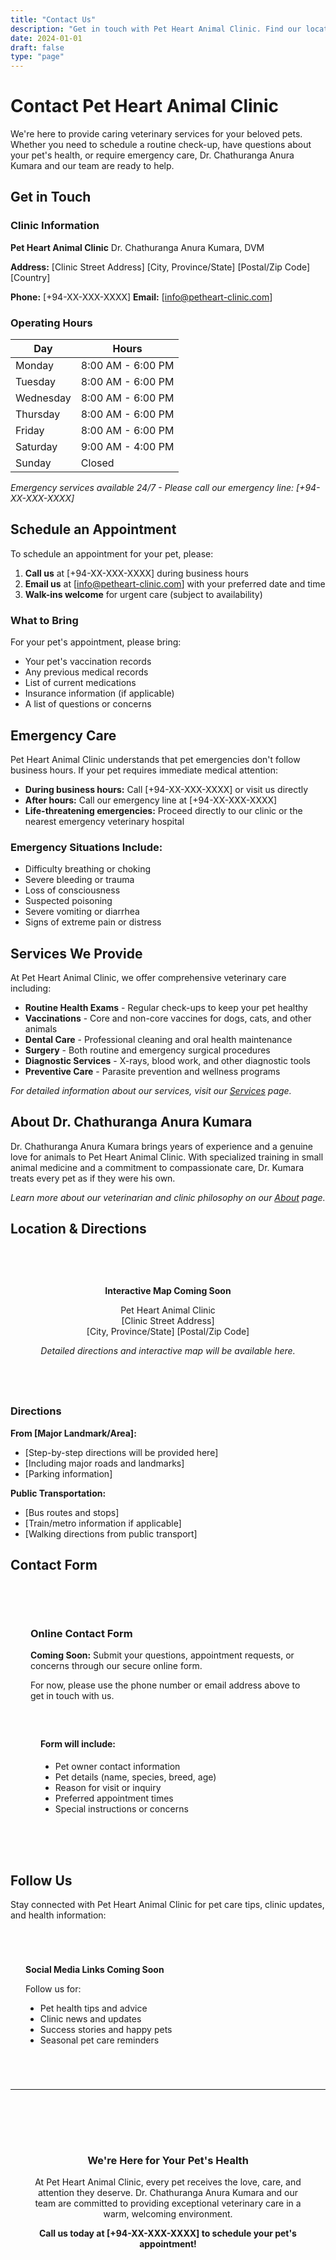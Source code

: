 ```yaml
---
title: "Contact Us"
description: "Get in touch with Pet Heart Animal Clinic. Find our location, phone number, operating hours, and how to schedule an appointment for your beloved pet."
date: 2024-01-01
draft: false
type: "page"
---
```


# Contact Pet Heart Animal Clinic

We're here to provide caring veterinary services for your beloved pets. Whether you need to schedule a routine check-up, have questions about your pet's health, or require emergency care, Dr. Chathuranga Anura Kumara and our team are ready to help.

## Get in Touch

### Clinic Information

**Pet Heart Animal Clinic**
Dr. Chathuranga Anura Kumara, DVM

**Address:**
[Clinic Street Address]
[City, Province/State]
[Postal/Zip Code]
[Country]

**Phone:** [+94-XX-XXX-XXXX]
**Email:** [info@petheart-clinic.com]

### Operating Hours

| Day | Hours |
|-----|-------|
| Monday | 8:00 AM - 6:00 PM |
| Tuesday | 8:00 AM - 6:00 PM |
| Wednesday | 8:00 AM - 6:00 PM |
| Thursday | 8:00 AM - 6:00 PM |
| Friday | 8:00 AM - 6:00 PM |
| Saturday | 9:00 AM - 4:00 PM |
| Sunday | Closed |

*Emergency services available 24/7 - Please call our emergency line: [+94-XX-XXX-XXXX]*

## Schedule an Appointment

To schedule an appointment for your pet, please:

1. **Call us** at [+94-XX-XXX-XXXX] during business hours
2. **Email us** at [info@petheart-clinic.com] with your preferred date and time
3. **Walk-ins welcome** for urgent care (subject to availability)

### What to Bring

For your pet's appointment, please bring:

- Your pet's vaccination records
- Any previous medical records
- List of current medications
- Insurance information (if applicable)
- A list of questions or concerns

## Emergency Care

Pet Heart Animal Clinic understands that pet emergencies don't follow business hours. If your pet requires immediate medical attention:

- **During business hours:** Call [+94-XX-XXX-XXXX] or visit us directly
- **After hours:** Call our emergency line at [+94-XX-XXX-XXXX]
- **Life-threatening emergencies:** Proceed directly to our clinic or the nearest emergency veterinary hospital

### Emergency Situations Include:

- Difficulty breathing or choking
- Severe bleeding or trauma
- Loss of consciousness
- Suspected poisoning
- Severe vomiting or diarrhea
- Signs of extreme pain or distress

## Services We Provide

At Pet Heart Animal Clinic, we offer comprehensive veterinary care including:

- **Routine Health Exams** - Regular check-ups to keep your pet healthy
- **Vaccinations** - Core and non-core vaccines for dogs, cats, and other animals
- **Dental Care** - Professional cleaning and oral health maintenance
- **Surgery** - Both routine and emergency surgical procedures
- **Diagnostic Services** - X-rays, blood work, and other diagnostic tools
- **Preventive Care** - Parasite prevention and wellness programs

*For detailed information about our services, visit our [Services](/services) page.*

## About Dr. Chathuranga Anura Kumara

Dr. Chathuranga Anura Kumara brings years of experience and a genuine love for animals to Pet Heart Animal Clinic. With specialized training in small animal medicine and a commitment to compassionate care, Dr. Kumara treats every pet as if they were his own.

*Learn more about our veterinarian and clinic philosophy on our [About](/about) page.*

## Location & Directions

<!-- Placeholder for future map integration -->
<div class="map-placeholder" style="background-color: var(--surface); border: 2px dashed var(--border); padding: 2rem; text-align: center; margin: 2rem 0; border-radius: 8px;">
  <p><strong>Interactive Map Coming Soon</strong></p>
  <p>Pet Heart Animal Clinic<br>
  [Clinic Street Address]<br>
  [City, Province/State] [Postal/Zip Code]</p>
  <p><em>Detailed directions and interactive map will be available here.</em></p>
</div>

### Directions

**From [Major Landmark/Area]:**
- [Step-by-step directions will be provided here]
- [Including major roads and landmarks]
- [Parking information]

**Public Transportation:**
- [Bus routes and stops]
- [Train/metro information if applicable]
- [Walking directions from public transport]

## Contact Form

<!-- Placeholder for future contact form integration -->
<div class="contact-form-placeholder" style="background-color: var(--surface); border: 2px dashed var(--border); padding: 2rem; margin: 2rem 0; border-radius: 8px;">
  <h3>Online Contact Form</h3>
  <p><strong>Coming Soon:</strong> Submit your questions, appointment requests, or concerns through our secure online form.</p>
  <p>For now, please use the phone number or email address above to get in touch with us.</p>

  <div style="margin-top: 1.5rem; padding: 1rem; background-color: var(--background); border-radius: 4px;">
    <h4>Form will include:</h4>
    <ul>
      <li>Pet owner contact information</li>
      <li>Pet details (name, species, breed, age)</li>
      <li>Reason for visit or inquiry</li>
      <li>Preferred appointment times</li>
      <li>Special instructions or concerns</li>
    </ul>
  </div>
</div>

## Follow Us

Stay connected with Pet Heart Animal Clinic for pet care tips, clinic updates, and health information:

<!-- Placeholder for social media links -->
<div class="social-media-placeholder" style="background-color: var(--surface); border: 2px dashed var(--border); padding: 1.5rem; margin: 2rem 0; border-radius: 8px;">
  <p><strong>Social Media Links Coming Soon</strong></p>
  <p>Follow us for:</p>
  <ul>
    <li>Pet health tips and advice</li>
    <li>Clinic news and updates</li>
    <li>Success stories and happy pets</li>
    <li>Seasonal pet care reminders</li>
  </ul>
</div>

---

<div class="contact-footer" style="text-align: center; margin-top: 3rem; padding: 2rem; background-color: var(--surface); border-radius: 8px;">
  <h3>We're Here for Your Pet's Health</h3>
  <p>At Pet Heart Animal Clinic, every pet receives the love, care, and attention they deserve. Dr. Chathuranga Anura Kumara and our team are committed to providing exceptional veterinary care in a warm, welcoming environment.</p>
  <p><strong>Call us today at [+94-XX-XXX-XXXX] to schedule your pet's appointment!</strong></p>
</div>

<!-- Structured Data for Local Business -->
<script type="application/ld+json">
{
  "@context": "https://schema.org",
  "@type": "VeterinaryCare",
  "name": "Pet Heart Animal Clinic",
  "description": "Caring veterinary services for dogs, cats, and other animals",
  "url": "https://petheart-clinic.pages.dev",
  "telephone": "[+94-XX-XXX-XXXX]",
  "email": "info@petheart-clinic.com",
  "address": {
    "@type": "PostalAddress",
    "streetAddress": "[Clinic Street Address]",
    "addressLocality": "[City]",
    "addressRegion": "[Province/State]",
    "postalCode": "[Postal/Zip Code]",
    "addressCountry": "[Country]"
  },
  "geo": {
    "@type": "GeoCoordinates",
    "latitude": "[Latitude]",
    "longitude": "[Longitude]"
  },
  "openingHours": [
    "Mo-Fr 08:00-18:00",
    "Sa 09:00-16:00"
  ],
  "priceRange": "$$",
  "paymentAccepted": ["Cash", "Credit Card", "Insurance"],
  "currenciesAccepted": "LKR",
  "founder": {
    "@type": "Person",
    "name": "Dr. Chathuranga Anura Kumara",
    "jobTitle": "Veterinarian"
  },
  "areaServed": {
    "@type": "City",
    "name": "[City Name]"
  },
  "serviceType": "Veterinary Care",
  "medicalSpecialty": ["Small Animal Medicine", "Preventive Care", "Emergency Care"],
  "hasOfferCatalog": {
    "@type": "OfferCatalog",
    "name": "Veterinary Services",
    "itemListElement": [
      {
        "@type": "Offer",
        "itemOffered": {
          "@type": "Service",
          "name": "Routine Health Exams"
        }
      },
      {
        "@type": "Offer",
        "itemOffered": {
          "@type": "Service",
          "name": "Vaccinations"
        }
      },
      {
        "@type": "Offer",
        "itemOffered": {
          "@type": "Service",
          "name": "Dental Care"
        }
      },
      {
        "@type": "Offer",
        "itemOffered": {
          "@type": "Service",
          "name": "Surgery"
        }
      },
      {
        "@type": "Offer",
        "itemOffered": {
          "@type": "Service",
          "name": "Emergency Care"
        }
      }
    ]
  }
}
</script>